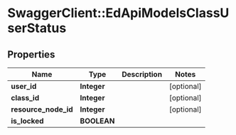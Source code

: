 # SwaggerClient::EdApiModelsClassUserStatus

## Properties
Name | Type | Description | Notes
------------ | ------------- | ------------- | -------------
**user_id** | **Integer** |  | [optional] 
**class_id** | **Integer** |  | [optional] 
**resource_node_id** | **Integer** |  | [optional] 
**is_locked** | **BOOLEAN** |  | 


